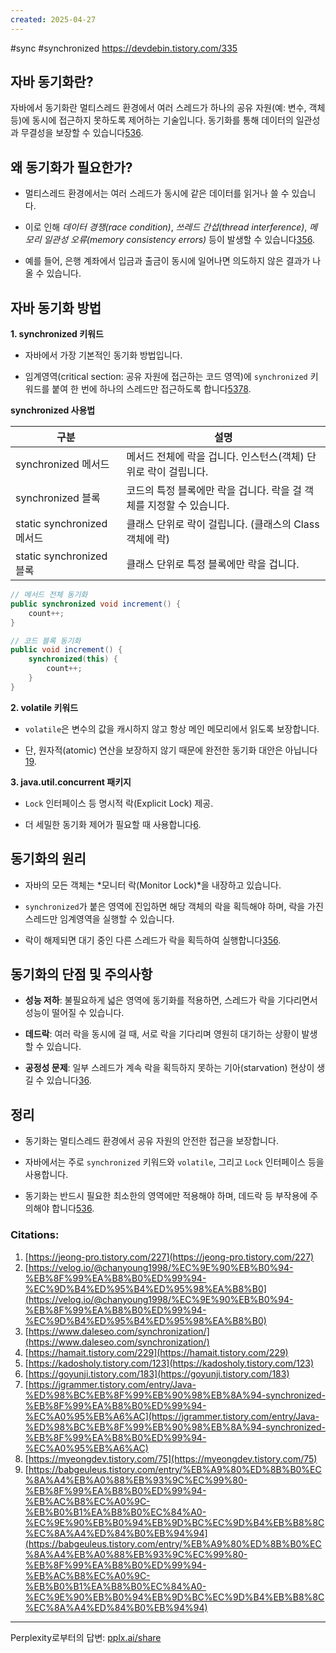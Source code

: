 ```yaml
---
created: 2025-04-27
---
```

#sync #synchronized
https://devdebin.tistory.com/335

## 자바 동기화란?

자바에서 동기화란 멀티스레드 환경에서 여러 스레드가 하나의 공유 자원(예: 변수, 객체 등)에 동시에 접근하지 못하도록 제어하는 기술입니다. 동기화를 통해 데이터의 일관성과 무결성을 보장할 수 있습니다[5](https://kadosholy.tistory.com/123)[3](https://www.daleseo.com/synchronization/)[6](https://goyunji.tistory.com/183).

## 왜 동기화가 필요한가?

- 멀티스레드 환경에서는 여러 스레드가 동시에 같은 데이터를 읽거나 쓸 수 있습니다.
    
- 이로 인해 _데이터 경쟁(race condition)_, _쓰레드 간섭(thread interference)_, _메모리 일관성 오류(memory consistency errors)_ 등이 발생할 수 있습니다[3](https://www.daleseo.com/synchronization/)[5](https://kadosholy.tistory.com/123)[6](https://goyunji.tistory.com/183).
    
- 예를 들어, 은행 계좌에서 입금과 출금이 동시에 일어나면 의도하지 않은 결과가 나올 수 있습니다.
## 자바 동기화 방법

**1. synchronized 키워드**

- 자바에서 가장 기본적인 동기화 방법입니다.
    
- 임계영역(critical section: 공유 자원에 접근하는 코드 영역)에 `synchronized` 키워드를 붙여 한 번에 하나의 스레드만 접근하도록 합니다[5](https://kadosholy.tistory.com/123)[3](https://www.daleseo.com/synchronization/)[7](https://jgrammer.tistory.com/entry/Java-%ED%98%BC%EB%8F%99%EB%90%98%EB%8A%94-synchronized-%EB%8F%99%EA%B8%B0%ED%99%94-%EC%A0%95%EB%A6%AC)[8](https://myeongdev.tistory.com/75).
    

**synchronized 사용법**

|구분|설명|
|---|---|
|synchronized 메서드|메서드 전체에 락을 겁니다. 인스턴스(객체) 단위로 락이 걸립니다.|
|synchronized 블록|코드의 특정 블록에만 락을 겁니다. 락을 걸 객체를 지정할 수 있습니다.|
|static synchronized 메서드|클래스 단위로 락이 걸립니다. (클래스의 Class 객체에 락)|
|static synchronized 블록|클래스 단위로 특정 블록에만 락을 겁니다.|

```java
// 메서드 전체 동기화
public synchronized void increment() {
    count++;
}

// 코드 블록 동기화
public void increment() {
    synchronized(this) {
        count++;
    }
}

```


**2. volatile 키워드**

- `volatile`은 변수의 값을 캐시하지 않고 항상 메인 메모리에서 읽도록 보장합니다.
    
- 단, 원자적(atomic) 연산을 보장하지 않기 때문에 완전한 동기화 대안은 아닙니다[1](https://jeong-pro.tistory.com/227)[9](https://babgeuleus.tistory.com/entry/%EB%A9%80%ED%8B%B0%EC%8A%A4%EB%A0%88%EB%93%9C%EC%99%80-%EB%8F%99%EA%B8%B0%ED%99%94-%EB%AC%B8%EC%A0%9C-%EB%B0%B1%EA%B8%B0%EC%84%A0-%EC%9E%90%EB%B0%94%EB%9D%BC%EC%9D%B4%EB%B8%8C%EC%8A%A4%ED%84%B0%EB%94%94).
    

**3. java.util.concurrent 패키지**

- `Lock` 인터페이스 등 명시적 락(Explicit Lock) 제공.
    
- 더 세밀한 동기화 제어가 필요할 때 사용합니다[6](https://goyunji.tistory.com/183).
    

## 동기화의 원리

- 자바의 모든 객체는 *모니터 락(Monitor Lock)*을 내장하고 있습니다.
    
- `synchronized`가 붙은 영역에 진입하면 해당 객체의 락을 획득해야 하며, 락을 가진 스레드만 임계영역을 실행할 수 있습니다.
    
- 락이 해제되면 대기 중인 다른 스레드가 락을 획득하여 실행합니다[3](https://www.daleseo.com/synchronization/)[5](https://kadosholy.tistory.com/123)[6](https://goyunji.tistory.com/183).
    

## 동기화의 단점 및 주의사항

- **성능 저하**: 불필요하게 넓은 영역에 동기화를 적용하면, 스레드가 락을 기다리면서 성능이 떨어질 수 있습니다.
    
- **데드락**: 여러 락을 동시에 걸 때, 서로 락을 기다리며 영원히 대기하는 상황이 발생할 수 있습니다.
    
- **공정성 문제**: 일부 스레드가 계속 락을 획득하지 못하는 기아(starvation) 현상이 생길 수 있습니다[3](https://www.daleseo.com/synchronization/)[6](https://goyunji.tistory.com/183).
    

## 정리

- 동기화는 멀티스레드 환경에서 공유 자원의 안전한 접근을 보장합니다.
    
- 자바에서는 주로 `synchronized` 키워드와 `volatile`, 그리고 `Lock` 인터페이스 등을 사용합니다.
    
- 동기화는 반드시 필요한 최소한의 영역에만 적용해야 하며, 데드락 등 부작용에 주의해야 합니다[5](https://kadosholy.tistory.com/123)[3](https://www.daleseo.com/synchronization/)[6](https://goyunji.tistory.com/183).
    

### Citations:

1. [https://jeong-pro.tistory.com/227](https://jeong-pro.tistory.com/227)
2. [https://velog.io/@chanyoung1998/%EC%9E%90%EB%B0%94-%EB%8F%99%EA%B8%B0%ED%99%94-%EC%9D%B4%ED%95%B4%ED%95%98%EA%B8%B0](https://velog.io/@chanyoung1998/%EC%9E%90%EB%B0%94-%EB%8F%99%EA%B8%B0%ED%99%94-%EC%9D%B4%ED%95%B4%ED%95%98%EA%B8%B0)
3. [https://www.daleseo.com/synchronization/](https://www.daleseo.com/synchronization/)
4. [https://hamait.tistory.com/229](https://hamait.tistory.com/229)
5. [https://kadosholy.tistory.com/123](https://kadosholy.tistory.com/123)
6. [https://goyunji.tistory.com/183](https://goyunji.tistory.com/183)
7. [https://jgrammer.tistory.com/entry/Java-%ED%98%BC%EB%8F%99%EB%90%98%EB%8A%94-synchronized-%EB%8F%99%EA%B8%B0%ED%99%94-%EC%A0%95%EB%A6%AC](https://jgrammer.tistory.com/entry/Java-%ED%98%BC%EB%8F%99%EB%90%98%EB%8A%94-synchronized-%EB%8F%99%EA%B8%B0%ED%99%94-%EC%A0%95%EB%A6%AC)
8. [https://myeongdev.tistory.com/75](https://myeongdev.tistory.com/75)
9. [https://babgeuleus.tistory.com/entry/%EB%A9%80%ED%8B%B0%EC%8A%A4%EB%A0%88%EB%93%9C%EC%99%80-%EB%8F%99%EA%B8%B0%ED%99%94-%EB%AC%B8%EC%A0%9C-%EB%B0%B1%EA%B8%B0%EC%84%A0-%EC%9E%90%EB%B0%94%EB%9D%BC%EC%9D%B4%EB%B8%8C%EC%8A%A4%ED%84%B0%EB%94%94](https://babgeuleus.tistory.com/entry/%EB%A9%80%ED%8B%B0%EC%8A%A4%EB%A0%88%EB%93%9C%EC%99%80-%EB%8F%99%EA%B8%B0%ED%99%94-%EB%AC%B8%EC%A0%9C-%EB%B0%B1%EA%B8%B0%EC%84%A0-%EC%9E%90%EB%B0%94%EB%9D%BC%EC%9D%B4%EB%B8%8C%EC%8A%A4%ED%84%B0%EB%94%94)

---

Perplexity로부터의 답변: [pplx.ai/share](https://www.perplexity.ai/search/pplx.ai/share)
